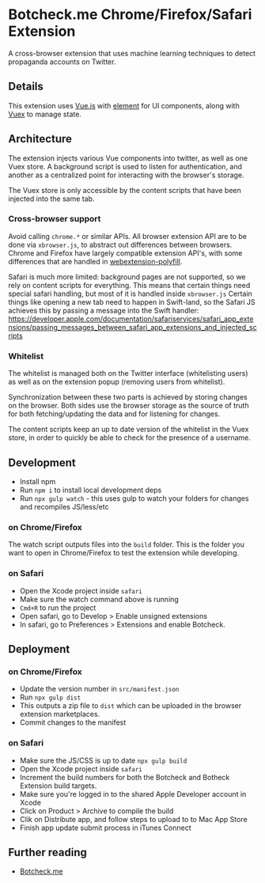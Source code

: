 # Botcheck.me Chrome/Firefox/Safari Extension

A cross-browser extension that uses machine learning techniques to detect propaganda accounts on Twitter.

## Details

This extension uses [Vue.js](https://vuejs.org/) with [element](http://element.eleme.io) for UI components, along with [Vuex](https://vuex.vuejs.org/en/intro.html) to manage state.

## Architecture

The extension injects various Vue components into twitter, as well as one Vuex store.
A background script is used to listen for authentication, and another as a centralized point for interacting with the browser's storage.

The Vuex store is only accessible by the content scripts that have been injected into the same tab.

### Cross-browser support

Avoid calling `chrome.*` or similar APIs.
All browser extension API are to be done via  `xbrowser.js`, to abstract out differences between browsers. 
Chrome and Firefox have largely compatible extension API's, with some differences that are handled in [webextension-polyfill](https://github.com/mozilla/webextension-polyfill).

Safari is much more limited: background pages are not supported, so we rely on content scripts for everything. This means that certain things need special safari handling, but most of it is handled inside `xbrowser.js`
Certain things like opening a new tab need to happen in Swift-land, so the Safari JS achieves this by passing a message into the Swift handler: https://developer.apple.com/documentation/safariservices/safari_app_extensions/passing_messages_between_safari_app_extensions_and_injected_scripts

### Whitelist

The whitelist is managed both on the Twitter interface (whitelisting users) as well as on the extension popup (removing users from whitelist).

Synchronization between these two parts is achieved by storing changes on the browser.
Both sides use the browser storage as the source of truth for both fetching/updating the data and for listening for changes.

The content scripts keep an up to date version of the whitelist in the Vuex store, in order to quickly be able to check for the presence of a username.

## Development 

- Install npm
- Run  `npm i` to install local development deps 
- Run `npx gulp watch` - this uses gulp to watch your folders for changes and recompiles JS/less/etc

### on Chrome/Firefox 
The watch script outputs files into the `build` folder.
This is the folder you want to open in Chrome/Firefox to test the extension while developing.

### on Safari
- Open the Xcode project inside `safari`
- Make sure the watch command above is running
- `Cmd+R` to run the project
- Open safari, go to Develop > Enable unsigned extensions
- In safari, go to Preferences > Extensions and enable Botcheck.
 
## Deployment

### on Chrome/Firefox

- Update the version number in `src/manifest.json`
- Run `npx gulp dist`
- This outputs a zip file to `dist` which can be uploaded in the browser extension marketplaces.
- Commit changes to the manifest

### on Safari
- Make sure the JS/CSS is up to date `npx gulp build`
- Open the Xcode project inside `safari`
- Increment the build numbers for both the Botcheck and Botheck Extension build targets.
- Make sure you're logged in to the shared Apple Developer account in Xcode
- Click on Product > Archive to compile the build
- Clik on Distribute app, and follow steps to upload to to Mac App Store
- Finish app update submit process in iTunes Connect

## Further reading
* [Botcheck.me](https://botcheck.me)
